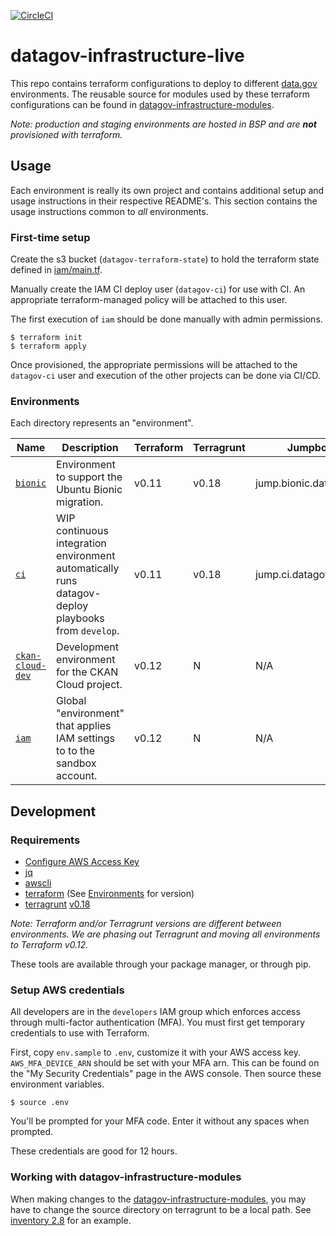 [![CircleCI](https://circleci.com/gh/GSA/datagov-infrastructure-live.svg?style=svg)](https://circleci.com/gh/GSA/datagov-infrastructure-live)

# datagov-infrastructure-live

This repo contains terraform configurations to deploy to different
[data.gov](https://www.data.gov/) environments. The reusable source for modules
used by these terraform configurations can be found in
[datagov-infrastructure-modules](https://github.com/GSA/datagov-infrastructure-modules).

_Note: production and staging environments are hosted in BSP and are
**not** provisioned with terraform._


## Usage

Each environment is really its own project and contains additional setup and
usage instructions in their respective README's. This section contains the usage
instructions common to _all_ environments.


### First-time setup

Create the s3 bucket (`datagov-terraform-state`) to hold the terraform state defined
in [iam/main.tf](./iam/main.tf).

Manually create the IAM CI deploy user (`datagov-ci`) for use with CI. An
appropriate terraform-managed policy will be attached to this user.

The first execution of `iam` should be done manually with admin permissions.

    $ terraform init
    $ terraform apply

Once provisioned, the appropriate permissions will be attached to the
`datagov-ci` user and execution of the other projects can be done via CI/CD.


### Environments

Each directory represents an "environment".

Name | Description | Terraform | Terragrunt | Jumpbox
---- | ----------- | --------- | ---------- | -------
[`bionic`](bionic/README.md)   | Environment to support the Ubuntu Bionic migration. | v0.11 | v0.18 | jump.bionic.datagov.us
[`ci`](ci/README.md)       | WIP continuous integration environment automatically runs datagov-deploy playbooks from `develop`. | v0.11 | v0.18 | jump.ci.datagov.us
[`ckan-cloud-dev`](ckan-cloud-dev/README.md) | Development environment for the CKAN Cloud project. | v0.12 | N | N/A
[`iam`](iam/README.md) | Global "environment" that applies IAM settings to to the sandbox account. | v0.12 | N | N/A


## Development

### Requirements

- [Configure AWS Access Key](http://docs.aws.amazon.com/cli/latest/userguide/cli-chap-getting-started.html)
- [jq](https://stedolan.github.io/jq/)
- [awscli](https://docs.aws.amazon.com/cli/latest/userguide/install-cliv1.html)
- [terraform](https://www.terraform.io/downloads.html) (See
  [Environments](#environments) for version)
- [terragrunt](https://terragrunt.gruntwork.io/)
  [v0.18](https://github.com/gruntwork-io/terragrunt/releases?after=v0.19.0)

_Note: Terraform and/or Terragrunt versions are different between environments.
We are phasing out Terragrunt and moving all environments to Terraform v0.12._

These tools are available through your package manager, or through pip.


### Setup AWS credentials

All developers are in the `developers` IAM group which enforces access through
multi-factor authentication (MFA). You must first get temporary credentials to
use with Terraform.

First, copy `env.sample` to `.env`, customize it with your AWS access key.
`AWS_MFA_DEVICE_ARN` should be set with your MFA arn. This can be found on the
"My Security Credentials" page in the AWS console. Then source these environment
variables.

    $ source .env

You'll be prompted for your MFA code. Enter it without any spaces when prompted.

These credentials are good for 12 hours.


### Working with datagov-infrastructure-modules

When making changes to the
[datagov-infrastructure-modules](https://github.com/GSA/datagov-infrastructure-modules),
you may have to change the source directory on terragrunt to be a local path.
See [inventory 2.8](/ci/inventory-2-8/tarraform.tfvars#4) for an example.
